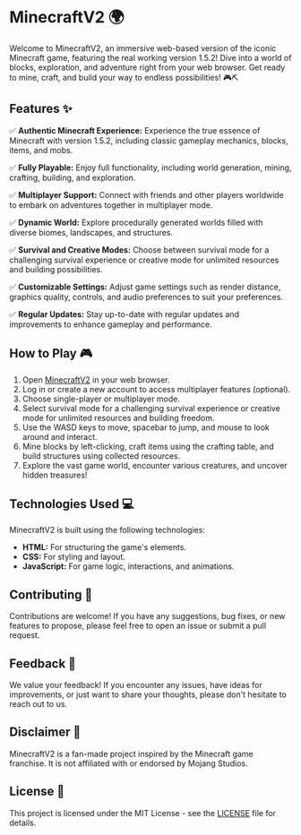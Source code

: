# MinecraftV2 🌍

Welcome to MinecraftV2, an immersive web-based version of the iconic Minecraft game, featuring the real working version 1.5.2! Dive into a world of blocks, exploration, and adventure right from your web browser. Get ready to mine, craft, and build your way to endless possibilities! 🎮⛏️

## Features ✨

✅ **Authentic Minecraft Experience:** Experience the true essence of Minecraft with version 1.5.2, including classic gameplay mechanics, blocks, items, and mobs.

✅ **Fully Playable:** Enjoy full functionality, including world generation, mining, crafting, building, and exploration.

✅ **Multiplayer Support:** Connect with friends and other players worldwide to embark on adventures together in multiplayer mode.

✅ **Dynamic World:** Explore procedurally generated worlds filled with diverse biomes, landscapes, and structures.

✅ **Survival and Creative Modes:** Choose between survival mode for a challenging survival experience or creative mode for unlimited resources and building possibilities.

✅ **Customizable Settings:** Adjust game settings such as render distance, graphics quality, controls, and audio preferences to suit your preferences.

✅ **Regular Updates:** Stay up-to-date with regular updates and improvements to enhance gameplay and performance.

## How to Play 🎮

1. Open [MinecraftV2](https://rishab-creator.github.io/minecraftV2) in your web browser.
2. Log in or create a new account to access multiplayer features (optional).
3. Choose single-player or multiplayer mode.
4. Select survival mode for a challenging survival experience or creative mode for unlimited resources and building freedom.
5. Use the WASD keys to move, spacebar to jump, and mouse to look around and interact.
6. Mine blocks by left-clicking, craft items using the crafting table, and build structures using collected resources.
7. Explore the vast game world, encounter various creatures, and uncover hidden treasures!

## Technologies Used 💻

MinecraftV2 is built using the following technologies:

- **HTML:** For structuring the game's elements.
- **CSS:** For styling and layout.
- **JavaScript:** For game logic, interactions, and animations.

## Contributing 🤝

Contributions are welcome! If you have any suggestions, bug fixes, or new features to propose, please feel free to open an issue or submit a pull request.

## Feedback 📝

We value your feedback! If you encounter any issues, have ideas for improvements, or just want to share your thoughts, please don't hesitate to reach out to us.

## Disclaimer 📣

MinecraftV2 is a fan-made project inspired by the Minecraft game franchise. It is not affiliated with or endorsed by Mojang Studios.

## License 📄

This project is licensed under the MIT License - see the [LICENSE](LICENSE) file for details.
